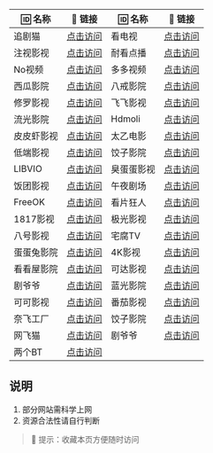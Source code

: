 | 🆔 名称       | 🔗 链接 | 🆔 名称       | 🔗 链接 |
|-------------|-------|-------------|-------|
| 追剧猫 | [点击访问](https://www.feiwang.cc/zjm/) | 看电视 | [点击访问](https://kandianshi.net/) |
| 注视影视 | [点击访问](https://gaze.run/) | 耐看点播 | [点击访问](https://www.nkdvd.com/) |
| No视频 | [点击访问](https://www.novipnoad.net/) | 多多视频 | [点击访问](https://www.duoduotv.cc/) |
| 西瓜影院 | [点击访问](https://www.a6club.com/) | 八戒影院 | [点击访问](http://www.bjys.xyz/) |
| 修罗影视 | [点击访问](https://www.xlys01.com/) | 飞飞影视 | [点击访问](https://www.ffys.fun/) |
| 流光影院 | [点击访问](https://www.gyf.lol/) | Hdmoli | [点击访问](https://www.hdmoli.pro/) |
| 皮皮虾影视 | [点击访问](http://www.ppxys.vip/) | 太乙电影 | [点击访问](https://ww88.taieea.sbs/) |
| 低端影视 | [点击访问](https://ddys.pro/) | 饺子影院 | [点击访问](https://www.jiaozi.me/) |
| LIBVIO | [点击访问](https://www.libvio.cc/) | 臭蛋蛋影视 | [点击访问](https://cddys1.me/) |
| 饭团影视 | [点击访问](https://www.fantuan.vip/) | 午夜剧场 | [点击访问](https://wyjc.life/) |
| FreeOK | [点击访问](https://www.freeok.la/) | 看片狂人 | [点击访问](https://www.kpkuang.one/) |
| 1817影视 | [点击访问](https://sn1817.com/) | 极光影视 | [点击访问](https://www.jigys.com/) |
| 八号影视 | [点击访问](https://www.bahaotv.com/) | 宅腐TV | [点击访问](https://www.fuju1.tv/) |
| 蛋蛋兔影院 | [点击访问](https://www.dandantu.cc/) | 4K影视 | [点击访问](https://www.4kvm.tv/) |
| 看看屋影院 | [点击访问](https://www.kankanwu.cc/) | 可达影视 | [点击访问](http://www.kedays.top/) |
| 剧爷爷 | [点击访问](https://www.juyeye.cc/) | 蓝光影院 | [点击访问](https://www.languang.pro/) |
| 可可影视 | [点击访问](https://www.kkys03.com/) | 番茄影视 | [点击访问](https://www.yirenmeng.com/) |
| 奈飞工厂 | [点击访问](https://www.netflixgc.com/) | 饺子影院 | [点击访问](https://www.jiaozi.me/) |
| 网飞猫 | [点击访问](https://www.ncat3.app/) | 剧爷爷 | [点击访问](https://www.juyeye.cc/) |
| 两个BT | [点击访问](https://www.bttwo.me/) |  |  |

## 说明
1. 部分网站需科学上网
2. 资源合法性请自行判断

> 📢 提示：收藏本页方便随时访问